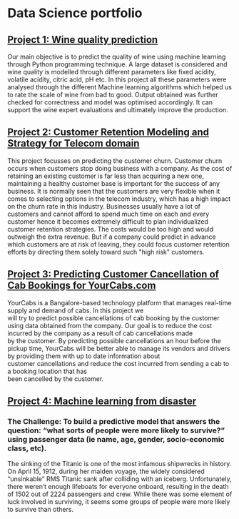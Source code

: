 # Data Science portfolio
## [Project 1: Wine quality prediction](https://github.com/psharma0912/Data-Science-project/blob/main/Capstone_Wine_quality_prediction.ipynb)
Our main objective is to predict the quality of wine using machine learning through Python programming technique. A large dataset is considered and wine quality is modelled  through different parameters like fixed acidity, volatile acidity, citric acid, pH etc. In this project all these parameters were analysed through the different
Machine learning algorithms which helped us to rate the scale of wine from bad to good. Output obtained was further checked for correctness and model was optimised accordingly. It can support the wine expert evaluations and ultimately improve the production.
## [Project 2: Customer Retention Modeling and Strategy for Telecom domain](https://github.com/psharma0912/Telecom-churn-prediction/blob/main/Customer%20Retention%20Modeling%20and%20Strategy%20for%20Telecom%20domain.ipynb)
This project focusses on predicting the customer churn. Customer churn occurs when customers stop doing business with a company. As the cost of retaining an existing customer is far less than acquiring a new one, maintaining a healthy customer base is important for the success of any business. It is normally seen that the customers are very flexible when it comes to selecting options in the telecom industry, which has a high impact on the churn rate in this industry. Businesses usually have a lot of customers and cannot afford to spend much time on each and every customer hence it becomes extremely difficult to plan individualized customer retention strategies. The costs would be too high and would outweigh the extra revenue. But if a company could predict in advance which customers are at risk of leaving, they could focus customer retention efforts by directing them solely toward such "high risk" customers.
## [Project 3: Predicting	Customer	Cancellation	of	Cab	Bookings	for	YourCabs.com](https://github.com/psharma0912/Predicting-Cab-booking-cancellations.git)

YourCabs	 is	 a	 Bangalore-based	 technology	 platform	 that	manages	real-time	supply	and	demand	of	cabs.	In	this	project	we	
will	try	to	predict	possible	cancellations	of	cab	booking	by	the	customer	using	data	obtained	 from	the	
company.	Our goal	is	to	reduce	the	cost	incurred	by	the	company	as	a	result	of	cab cancellations	made	
by	the	customer.	By	predicting	possible	cancellations	an	hour	before the	pickup	time,	YourCabs	will be
better	 able	 to manage	 its	 vendors	 and	 drivers	 by	 providing	 them	 with	 up	 to	 date	 information	 about	
customer	cancellations and	reduce	the	cost incurred	from sending	a	cab	to	a	booking location	that has	
been	cancelled	by	the	customer.

## [Project 4: Machine learning from disaster](https://github.com/psharma0912/Titanic-Survival-prediction/blob/main/Logistic_Regression_titanic.ipynb)
### The Challenge: To build a predictive model that answers the question: “what sorts of people were more likely to survive?” using passenger data (ie name, age, gender, socio-economic class, etc).
The sinking of the Titanic is one of the most infamous shipwrecks in history. On April 15, 1912, during her maiden voyage, the widely considered “unsinkable” RMS Titanic sank after colliding with an iceberg. Unfortunately, there weren’t enough lifeboats for everyone onboard, resulting in the death of 1502 out of 2224 passengers and crew. While there was some element of luck involved in surviving, it seems some groups of people were more likely to survive than others.

